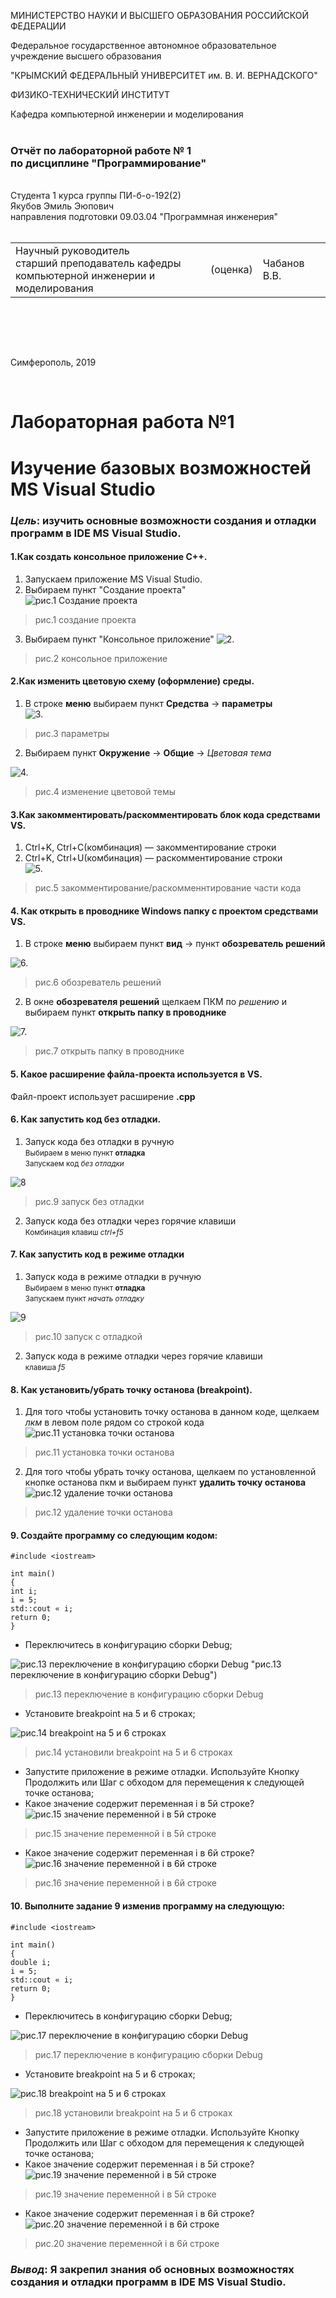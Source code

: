 МИНИСТЕРСТВО НАУКИ И ВЫСШЕГО ОБРАЗОВАНИЯ РОССИЙСКОЙ ФЕДЕРАЦИИ

Федеральное государственное автономное образовательное учреждение высшего образования

"КРЫМСКИЙ ФЕДЕРАЛЬНЫЙ УНИВЕРСИТЕТ им. В. И. ВЕРНАДСКОГО"

ФИЗИКО-ТЕХНИЧЕСКИЙ ИНСТИТУТ

Кафедра компьютерной инженерии и моделирования
<br/><br/>
### Отчёт по лабораторной работе № 1<br/> по дисциплине "Программирование"
<br/>
​Cтудента 1 курса группы ПИ-б-о-192(2)<br/>
Якубов Эмиль Эюпович<br/>
направления подготовки 09.03.04 "Программная инженерия"
<br/>


<br/>
<table>

<tr><td>Научный руководитель<br/> старший преподаватель кафедры<br/> компьютерной инженерии и моделирования</td>

<td>(оценка)</td>

<td>Чабанов В.В.</td>

</tr>

</table>

<br/><br/>

​

Симферополь, 2019

<br/>

# Лабораторная работа №1

# Изучение базовых возможностей MS Visual Studio

### ***Цель***: изучить основные возможности создания и отладки программ в IDE MS Visual Studio.

#### 1.Как создать консольное приложение С++.<br/>
1. Запускаем приложение MS Visual Studio.
2. Выбираем пункт "Создание проекта" <br/>
![рис.1 Создание проекта](https://i.imgur.com/9AY7CPx.png)
>рис.1 создание проекта

3. Выбираем пункт "Консольное приложение"
![2.](https://i.imgur.com/87Bdyrj.png)
>рис.2 консольное приложение

#### 2.Как изменить цветовую схему (оформление) среды.<br/>
1. В строке **меню** выбираем пункт **Средства** -> **параметры** <br/>
![3.](https://i.imgur.com/oQqYnd4.png)
>рис.3 параметры
2. Выбираем пункт **Окружение** -> **Общие** -> *Цветовая тема*<br/>

![4.](https://i.imgur.com/X3KeAZ7.png)
> рис.4 изменение цветовой темы

#### 3.Как закомментировать/раскомментировать блок кода средствами VS. <br/>
1. Ctrl+K, Ctrl+C(комбинация) — закомментирование строки<br/>
2. Ctrl+K, Ctrl+U(комбинация) — раскомментирование строки<br/>
![5.](https://i.imgur.com/rqdaeCy.png)
> рис.5 закомментирование/раскомменнтирование части кода
#### 4. Как открыть в проводнике Windows папку с проектом средствами VS.<br/>
1. В строке **меню** выбираем пункт **вид** -> пункт **обозреватель решений** <br/>

![6.](https://i.imgur.com/6dI3cEJ.png)

> рис.6 обозреватель решений

2. В окне **обозревателя решений** щелкаем ПКМ по *решению* и выбираем пункт **открыть папку в проводнике**<br/>

![7.](https://i.imgur.com/5iJyCAD.png)
> рис.7 открыть папку в проводнике
#### 5. Какое расширение файла-проекта используется в VS.
Файл-проект использует расширение **.cpp**

#### 6. Как запустить код без отладки.
1. Запуск кода без отладки в ручную<br/>
<small>Выбираем в меню пункт **отладка**</small><br/>
<small>Запускаем код *без отладки*</small><br/>

![8](https://i.imgur.com/U4ikoNq.png)

> рис.9 запуск без отладки
2. Запуск кода без отладки через горячие клавиши<br/>
<small>Комбинация клавиш *ctrl+f5*</small><br/>

#### 7. Как запустить код в режиме отладки
1. Запуск кода в режиме отладки в ручную<br/>
<small>Выбираем в меню пункт **отладка**</small><br/>
<small>Запускаем пункт *начать отладку*</small><br/>

![9](https://i.imgur.com/8dlWUIT.png)

> рис.10 запуск с отладкой
2. Запуск кода в режиме отладки через горячие клавиши<br/>
<small>клавиша *f5*</small><br/>

#### 8. Как установить/убрать точку останова (breakpoint).
1. Для того чтобы установить точку останова в данном коде, щелкаем *лкм* в левом поле рядом со строкой кода<br/>
![рис.11 установка точки останова](https://i.imgur.com/nYiHOrN.png)

> рис.11 установка точки останова
2. Для того чтобы убрать точку останова, щелкаем по установленной кнопке останова пкм и выбираем пункт **удалить точку останова**<br/>
![рис.12 удаление точки останова](https://i.imgur.com/MzWbrGe.png)
 

>рис.12 удаление точки останова

#### 9. Создайте программу со следующим кодом:
```
#include <iostream>
​
int main()
{
int i;
i = 5;
std::cout « i;
return 0;
}
```
* Переключитесь в конфигурацию сборки Debug;

![рис.13 переключение в конфигурацию сборки Debug](https://i.imgur.com/LRFwgP7.png)
 "рис.13 переключение в конфигурацию сборки Debug")

> рис.13 переключение в конфигурацию сборки Debug
* Установите breakpoint на 5 и 6 строках;

![рис.14 breakpoint на 5 и 6 строках](https://i.imgur.com/FHcXsws.png)


> рис.14 установили breakpoint на 5 и 6 строках
* Запустите приложение в режиме отладки. Используйте Кнопку Продолжить или Шаг с обходом для перемещения к следующей точке останова;
* Какое значение содержит переменная i в 5й строке?
![рис.15 значение переменной i в 5й строке](https://i.imgur.com/Avoa4P6.png)

> рис.15 значение переменной i в 5й строке
* Какое значение содержит переменная i в 6й строке?
![рис.16 значение переменной i в 6й строке](https://i.imgur.com/tynU3Sk.png)

> рис.16 значение переменной i в 6й строке

#### 10. Выполните задание 9 изменив программу на следующую:
```
#include <iostream>

int main()
{
double i;
i = 5;
std::cout « i;
return 0;
}
```
* Переключитесь в конфигурацию сборки Debug;

![рис.17 переключение в конфигурацию сборки Debug](https://i.imgur.com/WpNIEt3.png)

> рис.17 переключение в конфигурацию сборки Debug
* Установите breakpoint на 5 и 6 строках;

![рис.18 breakpoint на 5 и 6 строках](https://i.imgur.com/RIWy3q4.png)

> рис.18 установили breakpoint на 5 и 6 строках
* Запустите приложение в режиме отладки. Используйте Кнопку Продолжить или Шаг с обходом для перемещения к следующей точке останова;
* Какое значение содержит переменная i в 5й строке?
![рис.19 значение переменной i в 5й строке](https://i.imgur.com/5dgnIRJ.png)

> рис.19 значение переменной i в 5й строке
* Какое значение содержит переменная i в 6й строке?
![рис.20 значение переменной i в 6й строке](https://i.imgur.com/yfbjlnd.png)

> рис.20 значение переменной i в 6й строке

### ***Вывод***: Я закрепил знания об основных возможностях создания и отладки программ в IDE MS Visual Studio.
